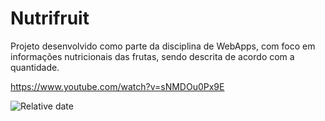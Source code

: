 # Nutrifruit

Projeto desenvolvido como parte da disciplina de WebApps, com foco em informações nutricionais das frutas, sendo descrita de acordo com a quantidade.

https://www.youtube.com/watch?v=sNMDOu0Px9E


![Relative date](https://img.shields.io/date/1516060389?style=plastic)
